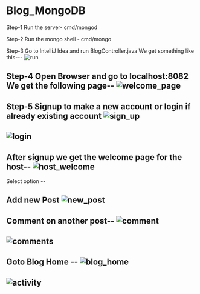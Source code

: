 # Blog_MongoDB
Step-1
Run the server- cmd/mongod


Step-2
Run the mongo shell - cmd/mongo


Step-3
Go to IntelliJ Idea and run BlogController.java
We get something like this---
![run](https://cloud.githubusercontent.com/assets/11041685/17647731/fc4ecd18-621b-11e6-899c-b9d7eb7b130c.PNG)


Step-4
Open Browser and go to localhost:8082
We get the following page--
![welcome_page](https://cloud.githubusercontent.com/assets/11041685/17647794/415797f8-621e-11e6-938f-5235ba684b8e.PNG)
-----------------------------------------------------------------------------------------------------------------------
Step-5
Signup to make a new account or login if already existing account
![sign_up](https://cloud.githubusercontent.com/assets/11041685/17647797/5abd47c4-621e-11e6-8f83-1938b255532e.PNG)
-----------------------------------------------------------------------------------------------------------------------

![login](https://cloud.githubusercontent.com/assets/11041685/17648175/1a783e4c-622a-11e6-972e-63f0e01de674.PNG)
-----------------------------------------------------------------------------------------------------------------------
After signup we get the welcome page for the host--
![host_welcome](https://cloud.githubusercontent.com/assets/11041685/17648147/8db9c99e-6229-11e6-80df-d7e79b9d6b8e.PNG)
-----------------------------------------------------------------------------------------------------------------------
Select option --

Add new Post
![new_post](https://cloud.githubusercontent.com/assets/11041685/17648155/b52bae5c-6229-11e6-8046-4b531b49d150.PNG)
----------------------------------------------------------------------------------------------------------------------
Comment on another post--
![comment](https://cloud.githubusercontent.com/assets/11041685/17648156/ca3ea204-6229-11e6-8c56-6299e8f67a1c.PNG)
-----------------------------------------------------------------------------------------------------------------------
![comments](https://cloud.githubusercontent.com/assets/11041685/17648157/d805e096-6229-11e6-945b-8d5112a2e740.PNG)
-----------------------------------------------------------------------------------------------------------------------
Goto Blog Home --
![blog_home](https://cloud.githubusercontent.com/assets/11041685/17648163/ee06bcd0-6229-11e6-89dd-960767358bb3.PNG)
-----------------------------------------------------------------------------------------------------------------------
![activity](https://cloud.githubusercontent.com/assets/11041685/17648165/015b6060-622a-11e6-930e-89d17d035d7b.PNG)
-----------------------------------------------------------------------------------------------------------------------
